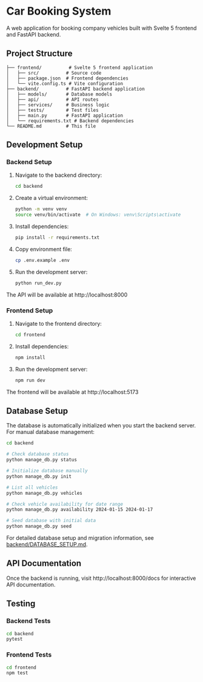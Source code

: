 # Car Booking System

A web application for booking company vehicles built with Svelte 5 frontend and FastAPI backend.

## Project Structure

```
├── frontend/          # Svelte 5 frontend application
│   ├── src/          # Source code
│   ├── package.json  # Frontend dependencies
│   └── vite.config.ts # Vite configuration
├── backend/          # FastAPI backend application
│   ├── models/       # Database models
│   ├── api/          # API routes
│   ├── services/     # Business logic
│   ├── tests/        # Test files
│   ├── main.py       # FastAPI application
│   └── requirements.txt # Backend dependencies
└── README.md         # This file
```

## Development Setup

### Backend Setup

1. Navigate to the backend directory:
   ```bash
   cd backend
   ```

2. Create a virtual environment:
   ```bash
   python -m venv venv
   source venv/bin/activate  # On Windows: venv\Scripts\activate
   ```

3. Install dependencies:
   ```bash
   pip install -r requirements.txt
   ```

4. Copy environment file:
   ```bash
   cp .env.example .env
   ```

5. Run the development server:
   ```bash
   python run_dev.py
   ```

The API will be available at http://localhost:8000

### Frontend Setup

1. Navigate to the frontend directory:
   ```bash
   cd frontend
   ```

2. Install dependencies:
   ```bash
   npm install
   ```

3. Run the development server:
   ```bash
   npm run dev
   ```

The frontend will be available at http://localhost:5173

## Database Setup

The database is automatically initialized when you start the backend server. For manual database management:

```bash
cd backend

# Check database status
python manage_db.py status

# Initialize database manually
python manage_db.py init

# List all vehicles
python manage_db.py vehicles

# Check vehicle availability for date range
python manage_db.py availability 2024-01-15 2024-01-17

# Seed database with initial data
python manage_db.py seed
```

For detailed database setup and migration information, see [backend/DATABASE_SETUP.md](backend/DATABASE_SETUP.md).

## API Documentation

Once the backend is running, visit http://localhost:8000/docs for interactive API documentation.

## Testing

### Backend Tests
```bash
cd backend
pytest
```

### Frontend Tests
```bash
cd frontend
npm test
```